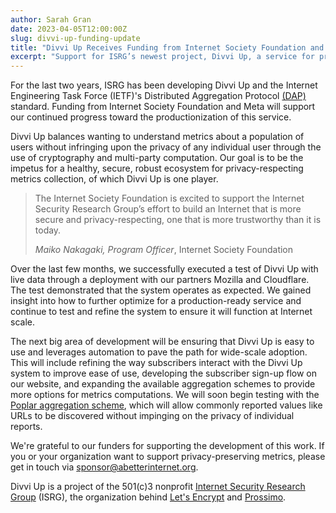 ```yaml
---
author: Sarah Gran
date: 2023-04-05T12:00:00Z
slug: divvi-up-funding-update
title: "Divvi Up Receives Funding from Internet Society Foundation and Meta"
excerpt: "Support for ISRG’s newest project, Divvi Up, a service for privacy-preserving metrics"
---
```


For the last two years, ISRG has been developing Divvi Up and the Internet Engineering Task Force (IETF)'s Distributed Aggregation Protocol [(DAP)](https://www.ietf.org/archive/id/draft-ietf-ppm-dap-02.html) standard. Funding from Internet Society Foundation and Meta will support our continued progress toward the productionization of this service.

Divvi Up balances wanting to understand metrics about a population of users without infringing upon the privacy of any individual user through the use of cryptography and multi-party computation. Our goal is to be the impetus for a healthy, secure, robust ecosystem for privacy-respecting metrics collection, of which Divvi Up is one player.

<blockquote class="blockquote">
    <span class="quote"></span>
    <div class="quote-text">
        <p class="">The Internet Society Foundation is excited to support the Internet Security Research Group’s effort to build an Internet that is more secure and privacy-respecting, one that is more trustworthy than it is today.</p>
        <div class="blockquote-footer"><cite title="Source Title">Maiko Nakagaki, Program Officer</cite>, Internet Society Foundation</div>
    </div>
</blockquote>

Over the last few months, we successfully executed a test of Divvi Up with live data through a deployment with our partners Mozilla and Cloudflare. The test demonstrated that the system operates as expected. We gained insight into how to further optimize for a production-ready service and continue to test and refine the system to ensure it will function at Internet scale.

The next big area of development will be ensuring that Divvi Up is easy to use and leverages automation to pave the path for wide-scale adoption. This will include refining the way subscribers interact with the Divvi Up system to improve ease of use, developing the subscriber sign-up flow on our website, and expanding the available aggregation schemes to provide more options for metrics computations. We will soon begin testing with the [Poplar aggregation scheme](https://eprint.iacr.org/2021/017.pdf), which will allow commonly reported values like URLs to be discovered without impinging on the privacy of individual reports.

We're grateful to our funders for supporting the development of this work. If you or your organization want to support privacy-preserving metrics, please get in touch via sponsor@abetterinternet.org.

Divvi Up is a project of the 501(c)3 nonprofit [Internet Security Research Group](https://abetterinternet.org/) (ISRG), the organization behind [Let's Encrypt](https://letsencrypt.org/) and [Prossimo](https://www.memorysafety.org/).

